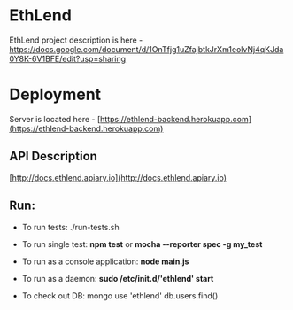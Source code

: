 # EthLend
EthLend project description is here - https://docs.google.com/document/d/1OnTfjg1uZfajbtkJrXm1eolvNj4qKJda0Y8K-6V1BFE/edit?usp=sharing

# Deployment
Server is located here - [https://ethlend-backend.herokuapp.com](https://ethlend-backend.herokuapp.com)

## API Description
[http://docs.ethlend.apiary.io](http://docs.ethlend.apiary.io)

## Run:
* To run tests:
     ./run-tests.sh

* To run single test:
     **npm test**
     or
     **mocha \-\-reporter spec -g my_test**

* To run as a console application:
     **node main.js**

* To run as a daemon:
     **sudo /etc/init.d/'ethlend' start**

* To check out DB:
     mongo
     use 'ethlend'
     db.users.find()
